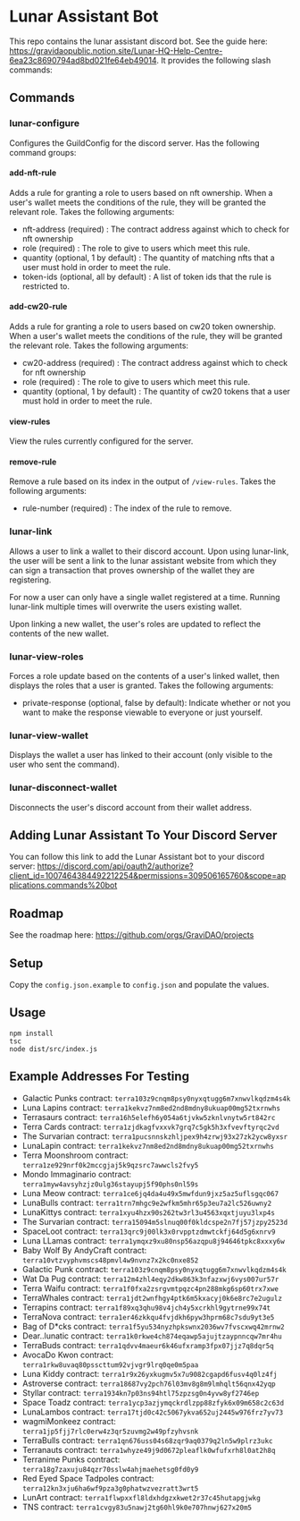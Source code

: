 # Lunar Assistant Bot

This repo contains the lunar assistant discord bot. See the guide here: https://gravidaopublic.notion.site/Lunar-HQ-Help-Centre-6ea23c8690794ad8bd021fe64eb49014. It provides the following slash commands: 
## Commands

### lunar-configure

Configures the GuildConfig for the discord server. Has the following command groups:

<!-- #### rules command group

Command group for configuring the rules which grant roles based on wallet holdings. Useful for creating private channels that only those with certain wallet holdings have access to, and for letting users show off their wallets via roles. -->
#### add-nft-rule

Adds a rule for granting a role to users based on nft ownership. When a user's wallet meets the conditions of the rule, they will be granted the relevant role. Takes the following arguments:
- nft-address (required) : The contract address against which to check for nft ownership
- role (required) : The role to give to users which meet this rule.
- quantity (optional, 1 by default) : The quantity of matching nfts that a user must hold in order to meet the rule.
- token-ids (optional, all by default) : A list of token ids that the rule is restricted to.

#### add-cw20-rule

Adds a rule for granting a role to users based on cw20 token ownership. When a user's wallet meets the conditions of the rule, they will be granted the relevant role. Takes the following arguments:
- cw20-address (required) : The contract address against which to check for nft ownership
- role (required) : The role to give to users which meet this rule.
- quantity (optional, 1 by default) : The quantity of cw20 tokens that a user must hold in order to meet the rule.

#### view-rules

View the rules currently configured for the server.

#### remove-rule

Remove a rule based on its index in the output of `/view-rules`. Takes the following arguments:
- rule-number (required) : The index of the rule to remove.


### lunar-link

Allows a user to link a wallet to their discord account. Upon using lunar-link, the user will be sent a link to the lunar assistant website from which they can sign a transaction that proves ownership of the wallet they are registering.

For now a user can only have a single wallet registered at a time. Running lunar-link multiple times will overwrite the users existing wallet.

Upon linking a new wallet, the user's roles are updated to reflect the contents of the new wallet.

### lunar-view-roles

Forces a role update based on the contents of a user's linked wallet, then displays the roles that a user is granted. Takes the following arguments:
- private-response (optional, false by default): Indicate whether or not you want to make the response viewable to everyone or just yourself.
### lunar-view-wallet

Displays the wallet a user has linked to their account (only visible to the user who sent the command).

### lunar-disconnect-wallet

Disconnects the user's discord account from their wallet address.


## Adding Lunar Assistant To Your Discord Server

You can follow this link to add the Lunar Assistant bot to your discord server: https://discord.com/api/oauth2/authorize?client_id=1007464384492212254&permissions=309506165760&scope=applications.commands%20bot

## Roadmap

See the roadmap here: https://github.com/orgs/GraviDAO/projects

## Setup

Copy the `config.json.example` to `config.json` and populate the values.
## Usage

```
npm install
tsc
node dist/src/index.js
```

## Example Addresses For Testing

- Galactic Punks contract: `terra103z9cnqm8psy0nyxqtugg6m7xnwvlkqdzm4s4k`
- Luna Lapins contract: `terra1kekvz7nm8ed2nd8mdny8ukuap00mg52txrnwhs`
- Terrasaurs contract: `terra16h5elefh6y054a6tjvkw5zknlvnytw5rt842rc`
- Terra Cards contract: `terra1zjdkagfvxxvk7grq7c5gk5h3xfvevftyrqc2vd`
- The Survarian contract: `terra1pucsnnskzhljpex9h4zrwj93x27zk2ycw8yxsr`
- LunaLapin contract: `terra1kekvz7nm8ed2nd8mdny8ukuap00mg52txrnwhs`
- Terra Moonshroom contract: `terra1ze929nrf0k2mccgjaj5k9qzsrc7awwcls2fvy5`
- Mondo Immaginario contract: `terra1myw4avsyhzjz0ulg36stayupj5f90phs0nl59s`
- Luna Meow contract: `terra1ce6jq4da4u49x5mwfdun9jxz5az5uflsgqc067`
- LunaBulls contract: `terra1trn7mhgc9e2wfkm5mhr65p3eu7a2lc526uwny2`
- LunaKittys contract: `terra1xyu4hzx90s262tw3rl3u4563xqxtjuyu3lxp4s`
- The Survarian contract: `terra15094m5slnuq00f0kldcspe2n7fj57jzpy2523d`
- SpaceLoot contract: `terra13qrc9j00lk3x0rvpptzdmwtckfj64d5g6xnrv9`
- Luna LLamas contract: `terra1ymqxz9xu80nsp56azqpu8j94646tpkc8xxxy6w`
- Baby Wolf By AndyCraft contract: `terra10vtzvyphvmscs48pmvl4w9nvnz7x2kc0nxe852`
- Galactic Punk contract: `terra103z9cnqm8psy0nyxqtugg6m7xnwvlkqdzm4s4k`
- Wat Da Pug contract: `terra12m4zhl4eqy2dkw863k3nfazxwj6vys007ur57r`
- Terra Waifu contract: `terra1f0fxa2zsrgvmtpqzc4pn288mkg6sp60trx7xwe`
- TerraWhales contract: `terra1jdt2wnfhgy4ptk6m5kxacyj0k6e8rc7e2ugulz`
- Terrapins contract: `terra1f89xq3qhu98v4jch4y5xcrkhl9gytrne99x74t`
- TerraNova contract: `terra1er46zkkqu4fvjdkh6pyw3hprm68c7sdu9yt3e5`
- Bag of D*cks contract: `terra1f5yu534nyzhpkswnx2036wv7fvscxwq42mrnw2`
- Dear..lunatic contract: `terra1k0rkwe4ch874eqawp5ajujtzaypnncqw7mr4hu`
- TerraBuds contract: `terra1qdvv4maeur6k46ufxramp3fpx07jjz7q8dqr5q`
- AvocaDo Kwon contract: `terra1rkw8uvaq80psscttum92vjvgr9lrq0qe0m5paa`
- Luna Kiddy contract: `terra1r9x26yxkugmv5x7u9082cgapd6fusv4q0lz4fj`
- Astroverse contract: `terra18687vy2pch76l03mv8g8m9lmhqlt56qnx42yqp`
- Styllar contract: `terra1934kn7p03ns94htl75zpzsg0n4yvw8yf2746ep`
- Space Toadz contract: `terra1ycp3azjymqckrdlzpp88zfyk6x09m658c2c63d`
- LunaLambos contract: `terra17tjd0c42c5067ykva652uj2445w976frz7yv73`
- wagmiMonkeez contract: `terra1jp5fjj7rlc0erw4z3qr5zuvmg2w49pfzyhvsnk`
- TerraBulls contract: `terra1qn676uss04s68zqr9aq0379q2ln5w9plrz3ukc`
- Terranauts contract: `terra1whyze49j9d0672pleaflk0wfufxrh8l0at2h8q`
- Terranime Punks contract: `terra18g7zaxuju84qzr70sslw4ahjmaehetsg0fd0y9`
- Red Eyed Space Tadpoles contract: `terra12kn3xju6ha6wf9pza3g0phatwzvezratt3wrt5`
- LunArt contract: `terra1flwpxxfl8ldxhdgzxkwet2r37c45hutapgjwkg`
- TNS contract: `terra1cvgy83u5nawj2tg60hl9k0e707hnwj627x20m5`
